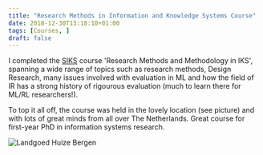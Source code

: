 ```yaml
---
title: "Research Methods in Information and Knowledge Systems Course"
date: 2018-12-30T13:18:10+01:00
tags: [Courses, ]
draft: false
---
```


I completed the [SIKS](https://www.siks.nl) course 'Research Methods and Methodology in IKS',
spanning a wide range of topics such as research methods, Design Research, many issues involved
with evaluation in ML and how the field of IR has a strong history of rigourous evaluation (much
to learn there for ML/RL researchers!).

To top it all off, the course was held in the lovely location (see picture) and with lots of great
minds from all over The Netherlands. Great course for first-year PhD in information systems
research.

![Landgoed Huize Bergen](/imgs/rm-in-iks/landgoed_huize_bergen.jpg)
